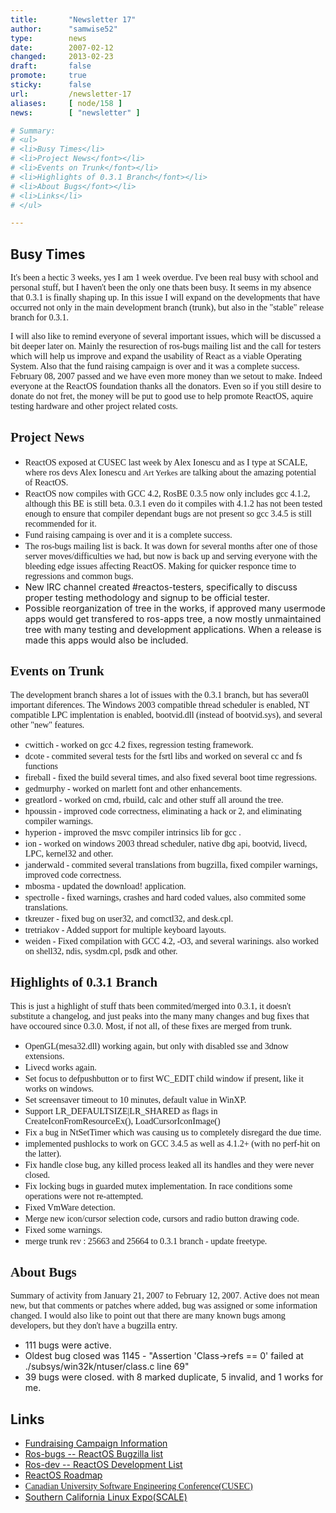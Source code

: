 ```yaml
---
title:       "Newsletter 17"
author:      "samwise52"
type:        news
date:        2007-02-12
changed:     2013-02-23
draft:       false
promote:     true
sticky:      false
url:         /newsletter-17
aliases:     [ node/158 ]
news:        [ "newsletter" ]

# Summary:
# <ul>
# <li>Busy Times</li>
# <li>Project News</font></li>
# <li>Events on Trunk</font></li>
# <li>Highlights of 0.3.1 Branch</font></li>
# <li>About Bugs</font></li>
# <li>Links</li>
# </ul>

---
```

<font face="Verdana"></font>
<h2>Busy Times</h2>
<p><font face="Verdana">It's been a hectic 3 weeks, yes I am 1 week overdue. I've been real busy with school and personal stuff, but I haven't been the only one thats been busy. It seems in my absence that 0.3.1 is finally shaping up. In this issue I will expand on the developments that have occurred not only in the main development branch (trunk), but also in the &quot;stable&quot; release branch for 0.3.1. </font></p>
<p><font face="Verdana">I will also like to remind everyone of several important issues, which will be discussed a bit deeper later on.&nbsp;Mainly the resurection of ros-bugs mailing list and the call for testers which will help us improve and expand the usability of React as a viable Operating System. Also that the fund raising campaign is over and it was a complete success. February 08, 2007 passed and we have even more money than we setout to make. Indeed everyone at the ReactOS foundation thanks all the donators. Even so if you still desire to donate do not fret, the money will be put to good use to help promote ReactOS, aquire testing hardware and other project related costs.</font></p>
<h2><font face="Verdana">Project News</font></h2>
<ul>
    <li><font face="Verdana">ReactOS exposed at CUSEC last week by Alex Ionescu and&nbsp;as&nbsp;I type&nbsp;at SCALE, where ros devs Alex Ionescu and <font size="2">Art Yerkes</font> are talking about the amazing potential of ReactOS. </font></li>
    <li><font face="Verdana">ReactOS now compiles with GCC 4.2, RosBE 0.3.5 now only includes gcc 4.1.2, although this BE is still beta. 0.3.1 even do it compiles with 4.1.2 has not been tested enough to ensure that compiler dependant bugs are not present so gcc 3.4.5 is still recommended for it. </font></li>
    <li><font face="Verdana">Fund raising campaing is over and it is a complete success. </font></li>
    <li><font face="Verdana">The ros-bugs mailing list is back. It was down for several months after one of those server moves/difficulties we had, but now is back up and serving&nbsp;everyone with the bleeding edge issues affecting ReactOS. Making for quicker responce time to regressions and common bugs.</font> </li>
    <li>New IRC channel created #reactos-testers, specifically to discuss proper testing methodology and signup to be official tester. </li>
    <li>Possible reorganization of tree in the works, if approved many usermode apps would get transfered to ros-apps tree, a now mostly unmaintained tree with many testing and development applications. When a release is made this apps would also be included. </li>
</ul>
<h2><font face="Verdana">Events on Trunk</font></h2>
<p><font face="Verdana">The development branch shares a lot of issues with the 0.3.1 branch, but has&nbsp;severa0l important diferences. The Windows 2003 compatible thread scheduler is enabled, NT compatible LPC implentation is enabled, bootvid.dll (instead of bootvid.sys), and several other &quot;new&quot; features.</font></p>
<ul>
    <li><font face="Verdana">cwittich - worked on gcc 4.2 fixes, regression testing framework. </font></li>
    <li><font face="Verdana">dcote - commited several tests for the fsrtl libs and worked on several cc and fs functions </font></li>
    <li><font face="Verdana">fireball - fixed the build several times, and also fixed several boot time regressions. </font></li>
    <li><font face="Verdana">gedmurphy - worked on marlett font and other enhancements. </font></li>
    <li><font face="Verdana">greatlord - worked on cmd, rbuild, calc and other stuff all around the tree. </font></li>
    <li><font face="Verdana">hpoussin - improved code correctness, eliminating a hack or 2, and eliminating compiler warnings. </font></li>
    <li><font face="Verdana">hyperion - improved&nbsp;the msvc compiler intrinsics lib&nbsp;for gcc . </font></li>
    <li><font face="Verdana">ion - worked on windows 2003 thread scheduler, native&nbsp;dbg api, bootvid, livecd, LPC, kernel32 and other. </font></li>
    <li><font face="Verdana">janderwald - commited several translations from bugzilla, fixed compiler warnings, improved code correctness. </font></li>
    <li><font face="Verdana">mbosma - updated the download! application. </font></li>
    <li><font face="Verdana">spectrolle - fixed warnings, crashes and hard coded values, also commited some translations. </font></li>
    <li><font face="Verdana">tkreuzer - fixed bug on user32, and comctl32, and desk.cpl. </font></li>
    <li><font face="Verdana">tretriakov - Added support for multiple keyboard layouts. </font></li>
    <li><font face="Verdana">weiden - Fixed compilation with&nbsp;GCC 4.2, -O3, and several warinings.&nbsp;also worked on shell32, ndis, sysdm.cpl, psdk and other. </font></li>
</ul>
<h2><font face="Verdana">Highlights of 0.3.1 Branch</font></h2>
<p><font face="Verdana">This is just a highlight of stuff thats been commited/merged into 0.3.1, it doesn't substitute a changelog, and just peaks into the many many changes and bug fixes&nbsp;that have occoured since 0.3.0. Most, if not all, of these fixes are merged from trunk.</font></p>
<ul>
    <li><font face="Verdana">OpenGL(mesa32.dll) working again, but only with disabled sse and 3dnow extensions.</font> </li>
    <li><font face="Verdana">Livecd works again.</font> </li>
    <li><font face="Verdana">Set focus to defpushbutton or to first WC_EDIT child window if present, like it works on windows.</font> </li>
    <li><font face="Verdana">Set screensaver timeout to 10 minutes, default value in WinXP.</font> </li>
    <li><font face="Verdana">Support LR_DEFAULTSIZE|LR_SHARED as flags in CreateIconFromResourceEx(), LoadCursorIconImage()</font> </li>
    <li><font face="Verdana">Fix a bug in NtSetTimer which was causing us to completely disregard the due time.</font> </li>
    <li><font face="Verdana">implemented pushlocks to&nbsp;work on GCC 3.4.5 as well as 4.1.2+ (with no perf-hit on the latter).</font> </li>
    <li><font face="Verdana">Fix handle close bug, any killed process leaked all its handles and they were never closed. </font></li>
    <li><font face="Verdana">Fix locking bugs in guarded mutex implementation. In race conditions some operations were not re-attempted.</font> </li>
    <li><font face="Verdana">Fixed VmWare detection.</font> </li>
    <li><font face="Verdana">Merge new icon/cursor selection code, cursors and radio button drawing code.</font> </li>
    <li><font face="Verdana">Fixed some warnings.</font> </li>
    <li><font face="Verdana">merge trunk rev : 25663 and 25664 to 0.3.1 branch - update freetype.</font> </li>
</ul>
<h2><font face="Verdana">About Bugs</font></h2>
<p><font face="Verdana">Summary of activity from January 21, 2007 to February 12, 2007. Active does not mean new, but that comments or patches where added, bug was assigned or some information changed. I would also like to point out that there are many known bugs among developers, but they don't have a bugzilla entry.</font></p>
<ul>
    <li>111 bugs were active.</li>
    <li>Oldest bug closed was 1145 -&nbsp;&quot;Assertion 'Class-&gt;refs == 0' failed at ./subsys/win32k/ntuser/class.c line 69&quot;</li>
    <li>39 bugs were closed. with 8 marked duplicate, 5 invalid, and 1 works for me.</li>
</ul>
<h2>Links</h2>
<ul>
    <li><a href="http://www.reactos.org/en/fundraising_campaign.html">Fundraising Campaign Information</a> </li>
    <li><a href="http://www.reactos.org/mailman/listinfo/ros-bugs">Ros-bugs -- ReactOS Bugzilla list</a> </li>
    <li><a href="http://www.reactos.org/mailman/listinfo/ros-dev">Ros-dev -- ReactOS Development List</a> </li>
    <li><a href="http://www.reactos.org/en/about_roadmap.html">ReactOS Roadmap</a></li>
    <li><font face="Verdana"><font color="#800080"><a href="http://cusec.net/">Canadian University Software Engineering Conference(CUSEC)</a></font></font> </li>
    <li><a href="http://www.socallinuxexpo.org/scale5x/">Southern California Linux Expo(SCALE)</a> </li>
</ul>

